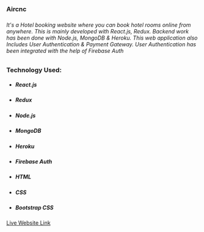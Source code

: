 <h3>Aircnc<h3>
<h6>It's a Hotel booking website where you can book hotel rooms online from anywhere. This is mainly developed with React.js, Redux. Backend work has been done with Node.js, MongoDB & Heroku. This web application also Includes User Authentication & Payment Gateway. User Authentication has been integrated with the help of Firebase Auth</h6>
<h3>Technology Used:</h3>
<ul>
    <li>
        <h5>React.js</h5>
    </li>
    <li>
        <h5>Redux</h5>
    </li>
    <li>
        <h5>Node.js</h5>
    </li>
    <li>
        <h5>MongoDB</h5>
    </li>
    <li>
        <h5>Heroku</h5>
    </li>
    <li>
        <h5>Firebase Auth</h5>
    </li>
    <li>
        <h5>HTML</h5>
    </li>
    <li>
        <h5>CSS</h5>
    </li>
    <li>
        <h5>Bootstrap CSS</h5>
    </li>
</ul>
<a  target="_blank" href="https://masrursakib-react-redux-aircnc.web.app/">Live Website Link</a>

